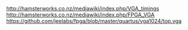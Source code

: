 http://hamsterworks.co.nz/mediawiki/index.php/VGA_timings
http://hamsterworks.co.nz/mediawiki/index.php/FPGA_VGA
https://github.com/jeelabs/fpga/blob/master/quartus/vga1024/top.vga
